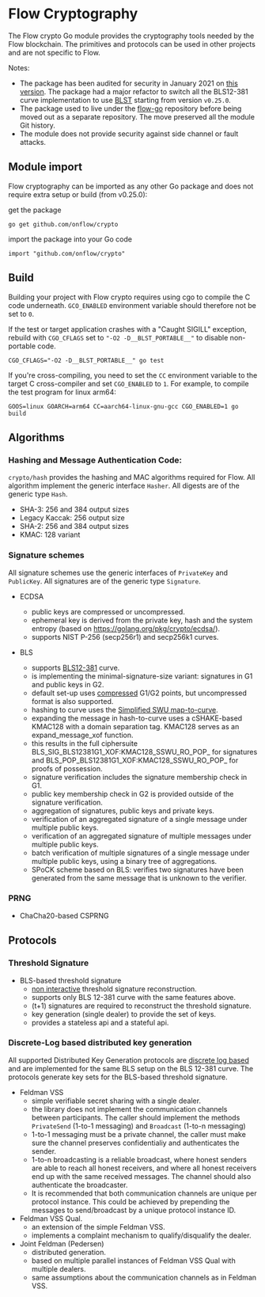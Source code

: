 # Flow Cryptography

The Flow crypto Go module provides the cryptography tools needed by the Flow blockchain.
The primitives and protocols can be used in other projects and are not specific to Flow.

Notes:
   - The package has been audited for security in January 2021 on [this version](https://github.com/onflow/crypto/tree/bc6bbd277994d5d50ca3b777bd6747f555629c18). The package had a major refactor to switch all the BLS12-381 curve implementation to use [BLST](https://github.com/supranational/blst/tree/master/src) starting from version `v0.25.0`. 
   - The package used to live under the [flow-go](https://github.com/onflow/flow-go) repository before being moved out as a separate repository. The move preserved all the module Git history.
   - The module does not provide security against side channel or fault attacks.

## Module import

Flow cryptography can be imported as any other Go package and does not require extra setup or build (from v0.25.0):

get the package
```
go get github.com/onflow/crypto
```
import the package into your Go code
 ```
import "github.com/onflow/crypto"
```

## Build

Building your project with Flow crypto requires using cgo to compile the C code underneath. `GCO_ENABLED` environment variable should therefore not be set to `0`.

If the test or target application crashes with a "Caught SIGILL" exception, rebuild with `CGO_CFLAGS` set to `"-O2 -D__BLST_PORTABLE__"` to disable non-portable code. 

```
CGO_CFLAGS="-O2 -D__BLST_PORTABLE__" go test 
```

If you're cross-compiling, you need to set the `CC` environment variable to the target C cross-compiler and set `CGO_ENABLED` to `1`. For example, to compile the test program for linux arm64:

```
GOOS=linux GOARCH=arm64 CC=aarch64-linux-gnu-gcc CGO_ENABLED=1 go build
```


## Algorithms

### Hashing and Message Authentication Code:

`crypto/hash` provides the hashing and MAC algorithms required for Flow. All algorithm implement the generic interface `Hasher`. All digests are of the generic type `Hash`.

 * SHA-3: 256 and 384 output sizes
 * Legacy Kaccak: 256 output size
 * SHA-2: 256 and 384 output sizes
 * KMAC: 128 variant

### Signature schemes

All signature schemes use the generic interfaces of `PrivateKey` and `PublicKey`. All signatures are of the generic type `Signature`.

 * ECDSA
    * public keys are compressed or uncompressed.
    * ephemeral key is derived from the private key, hash and the system entropy (based on https://golang.org/pkg/crypto/ecdsa/).
    * supports NIST P-256 (secp256r1) and secp256k1 curves.

 * BLS
    * supports [BLS12-381](https://electriccoin.co/blog/new-snark-curve/) curve.
    * is implementing the minimal-signature-size variant:
    signatures in G1 and public keys in G2.
    * default set-up uses [compressed](https://www.ietf.org/archive/id/draft-irtf-cfrg-pairing-friendly-curves-08.html#name-zcash-serialization-format-) G1/G2 points, 
    but uncompressed format is also supported.
    * hashing to curve uses the [Simplified SWU map-to-curve](https://datatracker.ietf.org/doc/html/draft-irtf-cfrg-hash-to-curve-14#section-6.6.3).
    * expanding the message in hash-to-curve uses a cSHAKE-based KMAC128 with a domain separation tag.
    KMAC128 serves as an expand_message_xof function.
    * this results in the full ciphersuite BLS_SIG_BLS12381G1_XOF:KMAC128_SSWU_RO_POP_ for signatures
    and BLS_POP_BLS12381G1_XOF:KMAC128_SSWU_RO_POP_ for proofs of possession.
    * signature verification includes the signature membership check in G1.
    * public key membership check in G2 is provided outside of the signature verification.
    * aggregation of signatures, public keys and private keys.
    * verification of an aggregated signature of a single message under multiple public keys.
    * verification of an aggregated signature of multiple messages under multiple public keys.
    * batch verification of multiple signatures of a single message under multiple
    public keys, using a binary tree of aggregations.
    * SPoCK scheme based on BLS: verifies two signatures have been generated from the same message that is unknown to the verifier.

### PRNG

 * ChaCha20-based CSPRNG

## Protocols

### Threshold Signature

 * BLS-based threshold signature
    * [non interactive](https://www.iacr.org/archive/pkc2003/25670031/25670031.pdf) threshold signature reconstruction.
    * supports only BLS 12-381 curve with the same features above.
    * (t+1) signatures are required to reconstruct the threshold signature.
    * key generation (single dealer) to provide the set of keys.
    * provides a stateless api and a stateful api.


### Discrete-Log based distributed key generation

All supported Distributed Key Generation protocols are [discrete log based](http://citeseerx.ist.psu.edu/viewdoc/download?doi=10.1.1.50.2737&rep=rep1&type=pdf) and are implemented for the same BLS setup on the BLS 12-381 curve. The protocols generate key sets for the BLS-based threshold signature.

 * Feldman VSS
    * simple verifiable secret sharing with a single dealer.
    * the library does not implement the communication channels between participants. The caller should implement the methods `PrivateSend` (1-to-1 messaging) and `Broadcast` (1-to-n messaging)
    * 1-to-1 messaging must be a private channel, the caller must make sure the channel preserves confidentialiy and authenticates the sender.
    * 1-to-n broadcasting is a reliable broadcast, where honest senders are able to reach all honest receivers, and where all honest receivers end up with the same received messages. The channel should also authenticate the broadcaster.
    * It is recommended that both communication channels are unique per protocol instance. This could be achieved by prepending the messages to send/broadcast by a unique protocol instance ID.
 * Feldman VSS Qual.
    * an extension of the simple Feldman VSS.
    * implements a complaint mechanism to qualify/disqualify the dealer.
 * Joint Feldman (Pedersen)
    * distributed generation.
    * based on multiple parallel instances of Feldman VSS Qual with multiple dealers.
    * same assumptions about the communication channels as in Feldman VSS.





